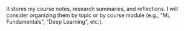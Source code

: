 It stores my course notes, research summaries, and reflections. I will consider organizing them by topic or by course module (e.g., “ML Fundamentals”, “Deep Learning”, etc.).